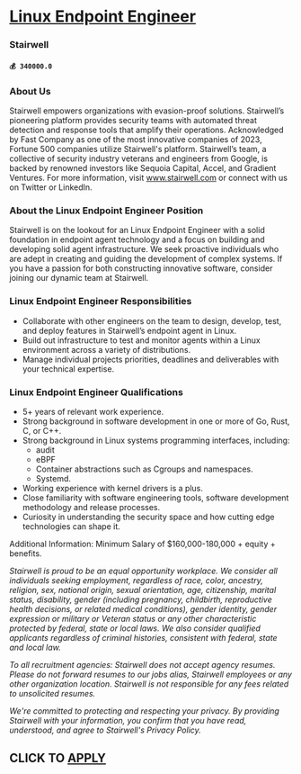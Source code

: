 # [Linux Endpoint Engineer](https://www.remotewlb.com/apply/linux-endpoint-engineer-63092)  
### Stairwell  
#### `💰 340000.0`  

### **About Us**

Stairwell empowers organizations with evasion-proof solutions. Stairwell’s pioneering platform provides security teams with automated threat detection and response tools that amplify their operations. Acknowledged by Fast Company as one of the most innovative companies of 2023, Fortune 500 companies utilize Stairwell's platform. Stairwell’s team, a collective of security industry veterans and engineers from Google, is backed by renowned investors like Sequoia Capital, Accel, and Gradient Ventures. For more information, visit www.stairwell.com or connect with us on Twitter or LinkedIn.

###  **About the Linux** **Endpoint Engineer** **Position**

Stairwell is on the lookout for an Linux Endpoint Engineer with a solid foundation in endpoint agent technology and a focus on building and developing solid agent infrastructure. We seek proactive individuals who are adept in creating and guiding the development of complex systems. If you have a passion for both constructing innovative software, consider joining our dynamic team at Stairwell.

###  **Linux Endpoint Engineer Responsibilities**

  * Collaborate with other engineers on the team to design, develop, test, and deploy features in Stairwell’s endpoint agent in Linux.
  * Build out infrastructure to test and monitor agents within a Linux environment across a variety of distributions.
  * Manage individual projects priorities, deadlines and deliverables with your technical expertise.

### **Linux Endpoint Engineer Qualifications**

  * 5+ years of relevant work experience.
  * Strong background in software development in one or more of Go, Rust, C, or C++.
  * Strong background in Linux systems programming interfaces, including:
    * audit
    * eBPF
    * Container abstractions such as Cgroups and namespaces.
    * Systemd.
  * Working experience with kernel drivers is a plus.
  * Close familiarity with software engineering tools, software development methodology and release processes.
  * Curiosity in understanding the security space and how cutting edge technologies can shape it.

Additional Information: Minimum Salary of $160,000-180,000 + equity + benefits.

 _Stairwell is proud to be an equal opportunity workplace. We consider all individuals seeking employment, regardless of race, color, ancestry, religion, sex, national origin, sexual orientation, age, citizenship, marital status, disability, gender (including pregnancy, childbirth, reproductive health decisions, or related medical conditions), gender identity, gender expression or military or Veteran status or any other characteristic protected by federal, state or local laws. We also consider qualified applicants regardless of criminal histories, consistent with federal, state and local law._

 _To all recruitment agencies: Stairwell does not accept agency resumes. Please do not forward resumes to our jobs alias, Stairwell employees or any other organization location. Stairwell is not responsible for any fees related to unsolicited resumes._

 _We're committed to protecting and respecting your privacy. By providing Stairwell with your information, you confirm that you have read, understood, and agree to Stairwell's Privacy Policy._

  
## CLICK TO [APPLY](https://www.remotewlb.com/apply/linux-endpoint-engineer-63092)

